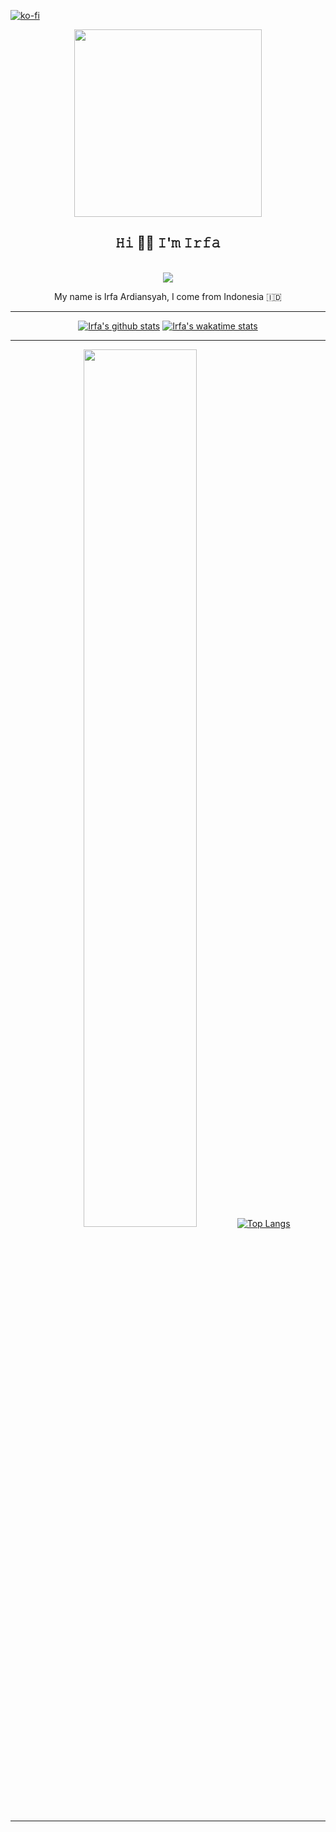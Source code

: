 [![ko-fi](https://www.ko-fi.com/img/githubbutton_sm.svg)](https://ko-fi.com/S6S52P7SN)
<div align="center">
  <img width="300px" src="https://user-images.githubusercontent.com/49023326/103261690-fa875680-49d4-11eb-882f-223d4d7231dd.gif"><br>

<h2>𝙷𝚒 👋🏼 𝙸'𝚖 𝙸𝚛𝚏𝚊</h2>
  <br><strong><img src="https://img.shields.io/badge/-%F0%9F%92%BB%20WEB%20DEVELOPER-lightblue?style=for-the-badge"></strong>
  <p>My name is Irfa Ardiansyah, I come from Indonesia 🇮🇩 </strong>
<hr>


[![Irfa's github stats](https://github-readme-stats.vercel.app/api?username=irfaardy&theme=graywhite&count_private=true)](https://github.com/irfaardy)
[![Irfa's wakatime stats](https://github-readme-stats.vercel.app/api/wakatime?username=irfaardy)](https://github.com/anuraghazra/github-readme-stats)


* * *
<p align="center">
  
<a href="https://wakatime.com/@irfaardy"><img width="60%" src="https://wakatime.com/share/@irfaardy/c5f7f4da-def0-4179-a88c-26f7089a093a.svg" /></a>
[![Top Langs](https://github-readme-stats.vercel.app/api/top-langs/?username=irfaardy&theme=graywhite&show_icons=true)](https://github.com/irfaardy)
  
  </p>

  </div>
  <hr>

